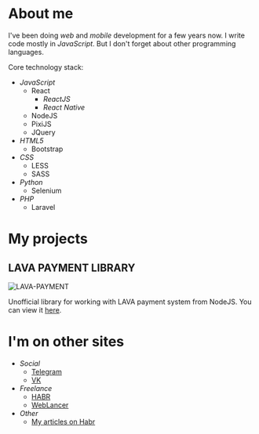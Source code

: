 # About me

I've been doing *web* and *mobile* development for a few years now. I write code mostly in *JavaScript*. But I don't forget about other programming languages.

Core technology stack:

* *JavaScript*
    + React
        - _ReactJS_
        - _React Native_
    + NodeJS
    + PixiJS
    + JQuery
* *HTML5*
    + Bootstrap
* *CSS*
    + LESS
    + SASS
* *Python*
    + Selenium
* *PHP*
    + Laravel

# My projects

## LAVA PAYMENT LIBRARY

![LAVA-PAYMENT](https://i.ibb.co/XDn8frs/23-1.png)

Unofficial library for working with LAVA payment system from NodeJS. You can view it [here](https://github.com/zloishavrin/lava-business-payment-library).

# I'm on other sites

* *Social*
    + [Telegram](https://t.me/zloishavrin)
    + [VK](https://vk.com/zloishavrin)
* *Freelance*
    + [HABR](https://freelance.habr.com/freelancers/shavrin)
    + [WebLancer](https://www.weblancer.net/users/shavrin/)
* *Other*
    + [My articles on Habr](https://habr.com/ru/users/zloishavrin/posts/)

<!--
**zloishavrin/zloishavrin** is a ✨ _special_ ✨ repository because its `README.md` (this file) appears on your GitHub profile.

Here are some ideas to get you started:

- 🔭 I’m currently working on ...
- 🌱 I’m currently learning ...
- 👯 I’m looking to collaborate on ...
- 🤔 I’m looking for help with ...
- 💬 Ask me about ...
- 📫 How to reach me: ...
- 😄 Pronouns: ...
- ⚡ Fun fact: ...
-->
